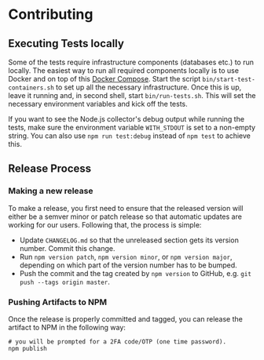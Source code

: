 # Contributing

## Executing Tests locally
Some of the tests require infrastructure components (databases etc.) to run locally. The easiest way to run all required components locally is to use Docker and on top of this [Docker Compose](https://docs.docker.com/compose/). Start the script `bin/start-test-containers.sh` to set up all the necessary infrastructure. Once this is up, leave it running and, in second shell, start `bin/run-tests.sh`. This will set the necessary environment variables and kick off the tests.

If you want to see the Node.js collector's debug output while running the tests, make sure the environment variable `WITH_STDOUT` is set to a non-empty string. You can also use `npm run test:debug` instead of `npm test` to achieve this.

## Release Process

### Making a new release
To make a release, you first need to ensure that the released version will either be a semver minor or patch release so that automatic updates are working for our users. Following that, the process is simple:

 - Update `CHANGELOG.md` so that the unreleased section gets its version number. Commit this change.
 - Run `npm version patch`, `npm version minor`, or `npm version major`, depending on which part of the version number has to be bumped.
 - Push the commit and the tag created by `npm version` to GitHub, e.g. `git push --tags origin master`.

### Pushing Artifacts to NPM
Once the release is properly committed and tagged, you can release the artifact to NPM in the following way:

```
# you will be prompted for a 2FA code/OTP (one time password).
npm publish
```

